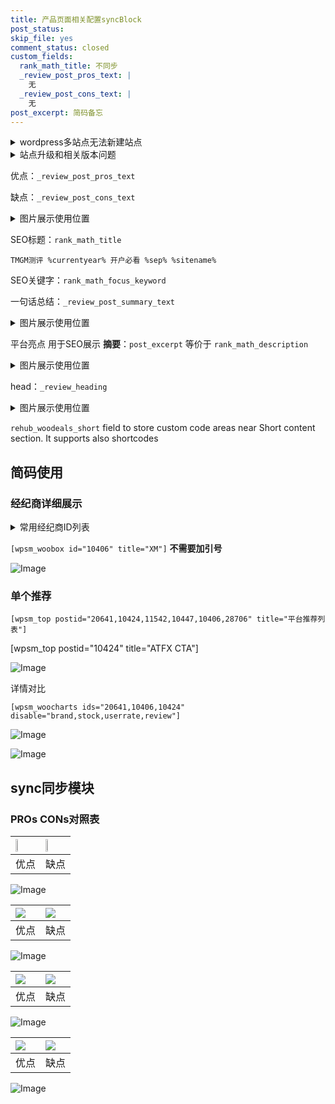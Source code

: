 ```yaml
---
title: 产品页面相关配置syncBlock
post_status: 
skip_file: yes
comment_status: closed
custom_fields:
  rank_math_title: 不同步
  _review_post_pros_text: |
    无
  _review_post_cons_text: |
    无
post_excerpt: 简码备忘
---
```

<details><summary>wordpress多站点无法新建站点</summary>

<li>和报错需要清理cookies一样的原因</li>
<li>wp-config.php里面<code>define( 'SUBDOMAIN_INSTALL', false );//子域名安装</code></li>
<li>新建子站点是用<code>define( 'SUBDOMAIN_INSTALL', true);//子域名安装</code> 完成以后，改成<code>false</code></li>
</details>

<details><summary>站点升级和相关版本问题</summary>

<p>wordpress：5.9.9
woocommerce：7.5.1
出现问题的地方：主题选项里面>><strong>Product layout >>compact style</strong></p>
<p>如何出现没有用过的字段 导致无法保存。先导出配置 然后进行修改，后面再次恢复即可。</p>
<p>出现部分字段无法显示时，需要返回默认布局后，对产品进行保存就好了。</p>
<p></p>
</details>

优点：`_review_post_pros_text`

缺点：`_review_post_cons_text`

<details><summary>图片展示使用位置</summary>

<img src="https://prod-files-secure.s3.us-west-2.amazonaws.com/39ed1227-6d7d-4570-be36-9ccd4a2c4241/f51d3d83-55d4-4bdf-9604-f37ec77ab556/Untitled.png?X-Amz-Algorithm=AWS4-HMAC-SHA256&X-Amz-Content-Sha256=UNSIGNED-PAYLOAD&X-Amz-Credential=ASIAZI2LB466RWBQEHK4%2F20250429%2Fus-west-2%2Fs3%2Faws4_request&X-Amz-Date=20250429T225522Z&X-Amz-Expires=3600&X-Amz-Security-Token=IQoJb3JpZ2luX2VjEP%2F%2F%2F%2F%2F%2F%2F%2F%2F%2F%2FwEaCXVzLXdlc3QtMiJHMEUCIFak4EhVPkGv%2FyNsCpjIgqARrp8KU%2FAmWECZYo6QFEhOAiEA7OzV4zN%2F4oBNZB9aZOxjNc5z90Omf3xaN5ejrVrfvMAqiAQIl%2F%2F%2F%2F%2F%2F%2F%2F%2F%2F%2FARAAGgw2Mzc0MjMxODM4MDUiDEPxuaT2oUCjk7CeoircAyvL4psEc7jGO7yUUeUNi5Hy8YBG349DULgY6%2FEMr%2FlgNpOJdl0DxAWM3fiF4dEGmhCQ8GCfPWTcEDwC%2FM2L1VTRRz9rZxYR0aChd84Buu71yHhRINpShKoB%2BdQJDcXY1NhpHysQi%2Bc2m%2BfBnVQAVLqL5KQGMknPrUa%2Favr98hkXHJka0c0WNESldnec5OV4V4gPWsuGaOuhksU4jI%2F1XsBZaJEjY9LBwebxfe2Ihf2JsP1MjgONJ1L%2Bf6EyGifi1tHwjqvovhg4Jm1tt%2Bs%2FnBeznA%2F4Y%2Fgv23teaAaYYl4s107OBgbBBcSikPnEsbjMhS10ziv9q1iRAExvBAx3OSRcJq%2FYYnrnNPry%2BWZhur4eZaEbV%2BlC6sgwtGCUbSP9iOKj%2BBFiyi0nM%2FB1Kt88L5Gku73Pt%2Fl42ZG5YbLZUKeuIwi0UtlwkMEctEaB53vErn11q1vRHGtu%2BgK8XsEFUxG7YCO5CIWNdquUMvSl%2FT9F%2Fn0C%2BgfzLOZt2gpAnbvouiM0AcVJClwg3NsPTZii7K8fTAcljXrcvHUO6Tp8Pjik92MvBrUQY8XU2DfGV3SJKz3qt1oJqvPHTUomFeHu2O16R1qD42hYkslJAvf%2FXDstmfrlIBnZlrq0bxmtMKOixcAGOqUBar3OVw%2F315ueUzh%2B%2BvnvWgxpxEpiEUOzZ5wnwN3DqVezXaJ7RE1Zq5K0NShtZqTk%2FSWE%2BzcfUeizPpFCYccTYOzn4FkWQxpL%2BkQp32v2e9BpexqKf2oGkk%2F3d9g3OPAoONq72S6FlIGlwc3Aa%2FJdwa2zsNCx%2BBDrl1o5UM6Pol1Jt4UaGU71KJafNwc5T2OGeDYZD2rnOy2j6my%2BqwSFaJjS3Pfb&X-Amz-Signature=5d50d174d06a4f15185e7f3b0544233bdf2241b72e37f54b7c3919d09ea01169&X-Amz-SignedHeaders=host&x-id=GetObject" alt="Image">
</details>

SEO标题：`rank_math_title`

`TMGM测评 %currentyear% 开户必看 %sep% %sitename%`

SEO关键字：`rank_math_focus_keyword`

一句话总结：`_review_post_summary_text`

<details><summary>图片展示使用位置</summary>

<img src="https://prod-files-secure.s3.us-west-2.amazonaws.com/39ed1227-6d7d-4570-be36-9ccd4a2c4241/4b96a922-296c-4f4e-8630-d1c870cbce01/Untitled.png?X-Amz-Algorithm=AWS4-HMAC-SHA256&X-Amz-Content-Sha256=UNSIGNED-PAYLOAD&X-Amz-Credential=ASIAZI2LB4667HNFHRPH%2F20250429%2Fus-west-2%2Fs3%2Faws4_request&X-Amz-Date=20250429T225522Z&X-Amz-Expires=3600&X-Amz-Security-Token=IQoJb3JpZ2luX2VjEP%2F%2F%2F%2F%2F%2F%2F%2F%2F%2F%2FwEaCXVzLXdlc3QtMiJHMEUCIQChU9CfJyascrnISYn0U2YzqUd6Yn0pK1PPqQJj33f7OAIgaUK4EbNh%2Fjnd7yCDtFYApG4NQiisy%2FgSiHURQr631%2BYqiAQIl%2F%2F%2F%2F%2F%2F%2F%2F%2F%2F%2FARAAGgw2Mzc0MjMxODM4MDUiDDsx5VxU2B%2Bt8yBaPCrcA9VNeHzQ1mYJr%2B1RbEJPmjXOYhy3Va5DGrwbPQYm9udbD%2Fc7kXq599JfAwZyd16uKOiGQafbF68IqfAolnyWMLZpqjuiA6m59xTAN9I6DRpnNbA%2Ft%2FedT0gQrOqu11WI8Xwi7wdJNpivec4b7TNgMEjq%2Fbj%2BmoUCiA6gAMiDLfXwZBSMP9z751FC6W1Fpcg4zyIQIGkvVCdMYvKyvFaTULUnAjlOutl6KwnPUogAslsbKFj94SKifETXbautrJjKJ%2Bs%2BO5duyRskTRD0gIz18762vvpgxqhfrEuz%2BAKHadp9RQHhcTE9EJzpWkzMioTAGrNTFXzOkWAIVLh5UyfIaG%2F%2B3hFQptjRq%2FBIai1aW8VfEz9AVXzWkIR37R81MfcLOW0W5D0ucDpEba%2B8E5VU0AOCuihZmLZ6%2BA4RfggiwTrDtXVH4%2Fvpa7fl6gH8lB52zHV%2FgA9DfxaS7YqdeWp%2FaJ08jnlawGDb%2FKIWIKZyiRXWY%2FZ3B%2FTv8CjRzrSHit%2Bnb43WGOoLFrhjIe6L2kCv0qjVI2veEDqYC7K9RL8T4NeH%2B20%2BVrtTxTMD%2Bvy2S2u0bYg9ZMvio0gHuXzAnCEusgpdKmQVVRRGxRuraIAz4XXVwiOZvoFR0DtkTr2VMLyhxcAGOqUBBQ%2FXjU7NzvPfuJVUQ76iKBMEEf3qPVnXlKgqIQTRz0c7wL9TJHBi9UHKIqFGoR5r264DcZZHafhS87fJTIM3ISMH0OGfRtI%2B3TFXtpDB4Uc5N9f9USAjliGvCNIPqY5zRDnW4y1BsGDRG5mWhFWhjgUZbgvh%2BZNCHKwmfxtaAb20goEpRCbE2%2BG2w%2FagR4u0Rm2G3CHAlBXws2fI30ikH1pkk6o6&X-Amz-Signature=9c2351abb49f21fd7b3a243bc225309253767a0005fc8495ce4da96caa637a98&X-Amz-SignedHeaders=host&x-id=GetObject" alt="Image">
</details>

平台亮点 用于SEO展示 **摘要**：`post_excerpt`  等价于 `rank_math_description`

<details><summary>图片展示使用位置</summary>

<img src="https://prod-files-secure.s3.us-west-2.amazonaws.com/39ed1227-6d7d-4570-be36-9ccd4a2c4241/1ee11f63-b60a-4dfe-a7a7-d58ff23b5d88/Untitled.png?X-Amz-Algorithm=AWS4-HMAC-SHA256&X-Amz-Content-Sha256=UNSIGNED-PAYLOAD&X-Amz-Credential=ASIAZI2LB4665XAV4FAA%2F20250429%2Fus-west-2%2Fs3%2Faws4_request&X-Amz-Date=20250429T225523Z&X-Amz-Expires=3600&X-Amz-Security-Token=IQoJb3JpZ2luX2VjEP%2F%2F%2F%2F%2F%2F%2F%2F%2F%2F%2FwEaCXVzLXdlc3QtMiJHMEUCIGoNEm7yJ%2FwR0Fmj%2B3tKzASshPcny5kpI8dAJ1HXmeAWAiEA9Gc9iLkOkPBT9iP2ye76ZhXusYEgnj8s2F7UtnyjStwqiAQIl%2F%2F%2F%2F%2F%2F%2F%2F%2F%2F%2FARAAGgw2Mzc0MjMxODM4MDUiDBYaV2oj2MEbzTfcECrcA2MGOgxE30JGgU5x0IoXY2sAelhD3MdxrgygKtOMPftljbrTdhorpWZtl%2FjDGi7AEloLBdrokdovI%2FutTN2YcVGPwcz26DF0Dyde6juJBFFaXv0r1m0HYoV1%2FxwihuW2HoHURR9DPrSgQo%2FArK4eizxgIK1JV1cWuGm%2F1esWBpa7EmCb12tpGX90PgMbqCNkoFzCp4E%2FE9qRfjmXKWZUFiP7JOwVVkwfLCQYp9t%2B2K88RTivfU%2FY8J3rn2kkQwwMIxBcTErjaJFmeVPzzEJCuvPcL%2F1y4Vf%2BndOHVlofwFpR9ly7RJ2SlaqHFeOJ8J%2B1VHfFMgKtgdgj%2BdQd0%2FR67LtSbe0xXgVZh8G1MNQHytS0oQ9OARBmqK77XY5YWkDwnPU%2FK0BjPoXyy%2Fw2OcGhANXwrRba5Uf2aAFoRnYyFdG6ucMoFCwyD%2FHTXwLi8CXDOz9KlQCOyWqNu1PmdQmrqeOjo0lrscOxw%2BuZEjtH8bb4D9FAcwBPIkClWLjKeltWqMRyf8DKFNbSHXf%2F%2F0eMi2YcslAZ0Ad1JaAbUYLkpiEZznyatWmKdAN5oipGDI9dkc1NC%2BH5XaY%2B7rCj2uD60ucC%2FUKPUPmul4wj4KhlSLMM2T%2BYWABEpZWJLFNpMN2hxcAGOqUBAaZ%2FXK%2FZCgHFam8pf1oRdhe9C9wlNExlCQIzSbcS5ICWOFn2EQ0VX0MvdUIcbAmlaKIoLVOM0ZV7n7M3ohGCpt1GWrHzItHw8FmjoPSflFIxtdf2oFzq9CDjiqe2hYTAYLlRN7z%2Fyn%2Fdniuopxl%2BDyE5CZox4R%2BH5u%2F8fsnG0cK0BCp7OIyuxk6OO%2FoCnhRDNBtwPMInYKdx6i%2F6ktkRiFP50H2j&X-Amz-Signature=6272e7090392689d2e800cbe6497cab93b2604058614cc48b94d42e4c75aea67&X-Amz-SignedHeaders=host&x-id=GetObject" alt="Image">
<img src="https://prod-files-secure.s3.us-west-2.amazonaws.com/39ed1227-6d7d-4570-be36-9ccd4a2c4241/ad4118b5-78d8-4fbe-801e-3b29b5d99c01/Untitled.png?X-Amz-Algorithm=AWS4-HMAC-SHA256&X-Amz-Content-Sha256=UNSIGNED-PAYLOAD&X-Amz-Credential=ASIAZI2LB4665XAV4FAA%2F20250429%2Fus-west-2%2Fs3%2Faws4_request&X-Amz-Date=20250429T225523Z&X-Amz-Expires=3600&X-Amz-Security-Token=IQoJb3JpZ2luX2VjEP%2F%2F%2F%2F%2F%2F%2F%2F%2F%2F%2FwEaCXVzLXdlc3QtMiJHMEUCIGoNEm7yJ%2FwR0Fmj%2B3tKzASshPcny5kpI8dAJ1HXmeAWAiEA9Gc9iLkOkPBT9iP2ye76ZhXusYEgnj8s2F7UtnyjStwqiAQIl%2F%2F%2F%2F%2F%2F%2F%2F%2F%2F%2FARAAGgw2Mzc0MjMxODM4MDUiDBYaV2oj2MEbzTfcECrcA2MGOgxE30JGgU5x0IoXY2sAelhD3MdxrgygKtOMPftljbrTdhorpWZtl%2FjDGi7AEloLBdrokdovI%2FutTN2YcVGPwcz26DF0Dyde6juJBFFaXv0r1m0HYoV1%2FxwihuW2HoHURR9DPrSgQo%2FArK4eizxgIK1JV1cWuGm%2F1esWBpa7EmCb12tpGX90PgMbqCNkoFzCp4E%2FE9qRfjmXKWZUFiP7JOwVVkwfLCQYp9t%2B2K88RTivfU%2FY8J3rn2kkQwwMIxBcTErjaJFmeVPzzEJCuvPcL%2F1y4Vf%2BndOHVlofwFpR9ly7RJ2SlaqHFeOJ8J%2B1VHfFMgKtgdgj%2BdQd0%2FR67LtSbe0xXgVZh8G1MNQHytS0oQ9OARBmqK77XY5YWkDwnPU%2FK0BjPoXyy%2Fw2OcGhANXwrRba5Uf2aAFoRnYyFdG6ucMoFCwyD%2FHTXwLi8CXDOz9KlQCOyWqNu1PmdQmrqeOjo0lrscOxw%2BuZEjtH8bb4D9FAcwBPIkClWLjKeltWqMRyf8DKFNbSHXf%2F%2F0eMi2YcslAZ0Ad1JaAbUYLkpiEZznyatWmKdAN5oipGDI9dkc1NC%2BH5XaY%2B7rCj2uD60ucC%2FUKPUPmul4wj4KhlSLMM2T%2BYWABEpZWJLFNpMN2hxcAGOqUBAaZ%2FXK%2FZCgHFam8pf1oRdhe9C9wlNExlCQIzSbcS5ICWOFn2EQ0VX0MvdUIcbAmlaKIoLVOM0ZV7n7M3ohGCpt1GWrHzItHw8FmjoPSflFIxtdf2oFzq9CDjiqe2hYTAYLlRN7z%2Fyn%2Fdniuopxl%2BDyE5CZox4R%2BH5u%2F8fsnG0cK0BCp7OIyuxk6OO%2FoCnhRDNBtwPMInYKdx6i%2F6ktkRiFP50H2j&X-Amz-Signature=a36903247b49e0ddf1fbc8f6da14fb0ba1e5619e58a7f922c22ed8cdbaa8b4fd&X-Amz-SignedHeaders=host&x-id=GetObject" alt="Image">
<img src="https://prod-files-secure.s3.us-west-2.amazonaws.com/39ed1227-6d7d-4570-be36-9ccd4a2c4241/a38cf7c9-a79c-4b64-9e94-13589fe0758b/Untitled.png?X-Amz-Algorithm=AWS4-HMAC-SHA256&X-Amz-Content-Sha256=UNSIGNED-PAYLOAD&X-Amz-Credential=ASIAZI2LB4665XAV4FAA%2F20250429%2Fus-west-2%2Fs3%2Faws4_request&X-Amz-Date=20250429T225523Z&X-Amz-Expires=3600&X-Amz-Security-Token=IQoJb3JpZ2luX2VjEP%2F%2F%2F%2F%2F%2F%2F%2F%2F%2F%2FwEaCXVzLXdlc3QtMiJHMEUCIGoNEm7yJ%2FwR0Fmj%2B3tKzASshPcny5kpI8dAJ1HXmeAWAiEA9Gc9iLkOkPBT9iP2ye76ZhXusYEgnj8s2F7UtnyjStwqiAQIl%2F%2F%2F%2F%2F%2F%2F%2F%2F%2F%2FARAAGgw2Mzc0MjMxODM4MDUiDBYaV2oj2MEbzTfcECrcA2MGOgxE30JGgU5x0IoXY2sAelhD3MdxrgygKtOMPftljbrTdhorpWZtl%2FjDGi7AEloLBdrokdovI%2FutTN2YcVGPwcz26DF0Dyde6juJBFFaXv0r1m0HYoV1%2FxwihuW2HoHURR9DPrSgQo%2FArK4eizxgIK1JV1cWuGm%2F1esWBpa7EmCb12tpGX90PgMbqCNkoFzCp4E%2FE9qRfjmXKWZUFiP7JOwVVkwfLCQYp9t%2B2K88RTivfU%2FY8J3rn2kkQwwMIxBcTErjaJFmeVPzzEJCuvPcL%2F1y4Vf%2BndOHVlofwFpR9ly7RJ2SlaqHFeOJ8J%2B1VHfFMgKtgdgj%2BdQd0%2FR67LtSbe0xXgVZh8G1MNQHytS0oQ9OARBmqK77XY5YWkDwnPU%2FK0BjPoXyy%2Fw2OcGhANXwrRba5Uf2aAFoRnYyFdG6ucMoFCwyD%2FHTXwLi8CXDOz9KlQCOyWqNu1PmdQmrqeOjo0lrscOxw%2BuZEjtH8bb4D9FAcwBPIkClWLjKeltWqMRyf8DKFNbSHXf%2F%2F0eMi2YcslAZ0Ad1JaAbUYLkpiEZznyatWmKdAN5oipGDI9dkc1NC%2BH5XaY%2B7rCj2uD60ucC%2FUKPUPmul4wj4KhlSLMM2T%2BYWABEpZWJLFNpMN2hxcAGOqUBAaZ%2FXK%2FZCgHFam8pf1oRdhe9C9wlNExlCQIzSbcS5ICWOFn2EQ0VX0MvdUIcbAmlaKIoLVOM0ZV7n7M3ohGCpt1GWrHzItHw8FmjoPSflFIxtdf2oFzq9CDjiqe2hYTAYLlRN7z%2Fyn%2Fdniuopxl%2BDyE5CZox4R%2BH5u%2F8fsnG0cK0BCp7OIyuxk6OO%2FoCnhRDNBtwPMInYKdx6i%2F6ktkRiFP50H2j&X-Amz-Signature=b4424db3e6d9f5295d03fbb1be729c7d66cfb95cd915cfebd38c900f48f4e02f&X-Amz-SignedHeaders=host&x-id=GetObject" alt="Image">
<img src="https://prod-files-secure.s3.us-west-2.amazonaws.com/39ed1227-6d7d-4570-be36-9ccd4a2c4241/7da6fc1e-d2ac-42ae-8c75-cb5749aa18f6/Untitled.png?X-Amz-Algorithm=AWS4-HMAC-SHA256&X-Amz-Content-Sha256=UNSIGNED-PAYLOAD&X-Amz-Credential=ASIAZI2LB4665XAV4FAA%2F20250429%2Fus-west-2%2Fs3%2Faws4_request&X-Amz-Date=20250429T225523Z&X-Amz-Expires=3600&X-Amz-Security-Token=IQoJb3JpZ2luX2VjEP%2F%2F%2F%2F%2F%2F%2F%2F%2F%2F%2FwEaCXVzLXdlc3QtMiJHMEUCIGoNEm7yJ%2FwR0Fmj%2B3tKzASshPcny5kpI8dAJ1HXmeAWAiEA9Gc9iLkOkPBT9iP2ye76ZhXusYEgnj8s2F7UtnyjStwqiAQIl%2F%2F%2F%2F%2F%2F%2F%2F%2F%2F%2FARAAGgw2Mzc0MjMxODM4MDUiDBYaV2oj2MEbzTfcECrcA2MGOgxE30JGgU5x0IoXY2sAelhD3MdxrgygKtOMPftljbrTdhorpWZtl%2FjDGi7AEloLBdrokdovI%2FutTN2YcVGPwcz26DF0Dyde6juJBFFaXv0r1m0HYoV1%2FxwihuW2HoHURR9DPrSgQo%2FArK4eizxgIK1JV1cWuGm%2F1esWBpa7EmCb12tpGX90PgMbqCNkoFzCp4E%2FE9qRfjmXKWZUFiP7JOwVVkwfLCQYp9t%2B2K88RTivfU%2FY8J3rn2kkQwwMIxBcTErjaJFmeVPzzEJCuvPcL%2F1y4Vf%2BndOHVlofwFpR9ly7RJ2SlaqHFeOJ8J%2B1VHfFMgKtgdgj%2BdQd0%2FR67LtSbe0xXgVZh8G1MNQHytS0oQ9OARBmqK77XY5YWkDwnPU%2FK0BjPoXyy%2Fw2OcGhANXwrRba5Uf2aAFoRnYyFdG6ucMoFCwyD%2FHTXwLi8CXDOz9KlQCOyWqNu1PmdQmrqeOjo0lrscOxw%2BuZEjtH8bb4D9FAcwBPIkClWLjKeltWqMRyf8DKFNbSHXf%2F%2F0eMi2YcslAZ0Ad1JaAbUYLkpiEZznyatWmKdAN5oipGDI9dkc1NC%2BH5XaY%2B7rCj2uD60ucC%2FUKPUPmul4wj4KhlSLMM2T%2BYWABEpZWJLFNpMN2hxcAGOqUBAaZ%2FXK%2FZCgHFam8pf1oRdhe9C9wlNExlCQIzSbcS5ICWOFn2EQ0VX0MvdUIcbAmlaKIoLVOM0ZV7n7M3ohGCpt1GWrHzItHw8FmjoPSflFIxtdf2oFzq9CDjiqe2hYTAYLlRN7z%2Fyn%2Fdniuopxl%2BDyE5CZox4R%2BH5u%2F8fsnG0cK0BCp7OIyuxk6OO%2FoCnhRDNBtwPMInYKdx6i%2F6ktkRiFP50H2j&X-Amz-Signature=3a52ba39ff2079c4e859a058f2fcb0454aeea5ef8e38e22035b7b2998ed71702&X-Amz-SignedHeaders=host&x-id=GetObject" alt="Image">
<img src="https://prod-files-secure.s3.us-west-2.amazonaws.com/39ed1227-6d7d-4570-be36-9ccd4a2c4241/7e97f40a-eaee-47f5-b2f9-475f96808fa7/Untitled.png?X-Amz-Algorithm=AWS4-HMAC-SHA256&X-Amz-Content-Sha256=UNSIGNED-PAYLOAD&X-Amz-Credential=ASIAZI2LB4665XAV4FAA%2F20250429%2Fus-west-2%2Fs3%2Faws4_request&X-Amz-Date=20250429T225523Z&X-Amz-Expires=3600&X-Amz-Security-Token=IQoJb3JpZ2luX2VjEP%2F%2F%2F%2F%2F%2F%2F%2F%2F%2F%2FwEaCXVzLXdlc3QtMiJHMEUCIGoNEm7yJ%2FwR0Fmj%2B3tKzASshPcny5kpI8dAJ1HXmeAWAiEA9Gc9iLkOkPBT9iP2ye76ZhXusYEgnj8s2F7UtnyjStwqiAQIl%2F%2F%2F%2F%2F%2F%2F%2F%2F%2F%2FARAAGgw2Mzc0MjMxODM4MDUiDBYaV2oj2MEbzTfcECrcA2MGOgxE30JGgU5x0IoXY2sAelhD3MdxrgygKtOMPftljbrTdhorpWZtl%2FjDGi7AEloLBdrokdovI%2FutTN2YcVGPwcz26DF0Dyde6juJBFFaXv0r1m0HYoV1%2FxwihuW2HoHURR9DPrSgQo%2FArK4eizxgIK1JV1cWuGm%2F1esWBpa7EmCb12tpGX90PgMbqCNkoFzCp4E%2FE9qRfjmXKWZUFiP7JOwVVkwfLCQYp9t%2B2K88RTivfU%2FY8J3rn2kkQwwMIxBcTErjaJFmeVPzzEJCuvPcL%2F1y4Vf%2BndOHVlofwFpR9ly7RJ2SlaqHFeOJ8J%2B1VHfFMgKtgdgj%2BdQd0%2FR67LtSbe0xXgVZh8G1MNQHytS0oQ9OARBmqK77XY5YWkDwnPU%2FK0BjPoXyy%2Fw2OcGhANXwrRba5Uf2aAFoRnYyFdG6ucMoFCwyD%2FHTXwLi8CXDOz9KlQCOyWqNu1PmdQmrqeOjo0lrscOxw%2BuZEjtH8bb4D9FAcwBPIkClWLjKeltWqMRyf8DKFNbSHXf%2F%2F0eMi2YcslAZ0Ad1JaAbUYLkpiEZznyatWmKdAN5oipGDI9dkc1NC%2BH5XaY%2B7rCj2uD60ucC%2FUKPUPmul4wj4KhlSLMM2T%2BYWABEpZWJLFNpMN2hxcAGOqUBAaZ%2FXK%2FZCgHFam8pf1oRdhe9C9wlNExlCQIzSbcS5ICWOFn2EQ0VX0MvdUIcbAmlaKIoLVOM0ZV7n7M3ohGCpt1GWrHzItHw8FmjoPSflFIxtdf2oFzq9CDjiqe2hYTAYLlRN7z%2Fyn%2Fdniuopxl%2BDyE5CZox4R%2BH5u%2F8fsnG0cK0BCp7OIyuxk6OO%2FoCnhRDNBtwPMInYKdx6i%2F6ktkRiFP50H2j&X-Amz-Signature=dde9cdeeb83b36033c3a5c2463ed9d9473a946e414beb94bc3a17221760749f9&X-Amz-SignedHeaders=host&x-id=GetObject" alt="Image">
</details>

head：`_review_heading`

<details><summary>图片展示使用位置</summary>

<img src="https://prod-files-secure.s3.us-west-2.amazonaws.com/39ed1227-6d7d-4570-be36-9ccd4a2c4241/3a4650ad-9887-415c-889a-edd51fa54f27/Untitled.png?X-Amz-Algorithm=AWS4-HMAC-SHA256&X-Amz-Content-Sha256=UNSIGNED-PAYLOAD&X-Amz-Credential=ASIAZI2LB466YMUZRFNH%2F20250429%2Fus-west-2%2Fs3%2Faws4_request&X-Amz-Date=20250429T225523Z&X-Amz-Expires=3600&X-Amz-Security-Token=IQoJb3JpZ2luX2VjEP%2F%2F%2F%2F%2F%2F%2F%2F%2F%2F%2FwEaCXVzLXdlc3QtMiJHMEUCIHosf%2FuLY0p%2Fou06mPq8bcFsP9VWLlJJzY1lFxzT0qCVAiEA2r1lcfHFsjN5xt8%2Bdhxv13YcV6TUgPec45tTy8A%2FEjIqiAQIl%2F%2F%2F%2F%2F%2F%2F%2F%2F%2F%2FARAAGgw2Mzc0MjMxODM4MDUiDKl7YT7jvVVR2duCQCrcA9D7s4kVoYo3ZF4JIvARYyfskU6PiA%2Fambh%2BKlr16Faw82WkPR%2BEPRiNeyyAMBe6tYZRZFYOKzXptlBxrSNvsB4RGMSZjYsA65dByBdG4wmfHb%2Fjsn9OhWb%2BRvegJxo7vwBJ%2FV7rcUafffYy2xvSmEaN0RZ%2F6giJfts%2BsezSzpSTrcPx%2FNxrGhdwEwxTiItZk719qIaYxxGEBoT1zaJotAFNQKAq69ZQ%2FA8knNw3%2F0pi1NOBjs7d71HtoBatmxY0wvXIrwcpnUeb2FSdEdMkEeQFgels29zaJrNh9eMwC9NllB1czArrSaOnQDdEk8lILRBxUAQtMYgrmV6KS%2FZAj%2FmN0QbJbplqgY8AFf0WKvX%2BJtjQ2JqMWXofx7xc8GCJKMTp1cFEEa2K7dOlFHjm0mTgQxm4HVp5WpUcW5yoLNU5Mpq56X1c1I7QfEUCWsYl7Q2wNG%2FUuSouWv76VynZXuqNDXQqYL26fL7v120U%2FpqGsRa2rdKiNTVAJ5pBMG2mgz3FUWDa9Amgo%2BvfxqP6q7%2Fx11DbZKl%2FY88XHrPXhiYE60eBfyRjBIUOmlfnAWtfVU8kwZNmawP7Afyxw%2FZlae8DmA487XWiSL2hvWnCAeERBSmjI5p%2Fvh%2Bbcu%2FDMKOixcAGOqUB8HwXxDcnw8X3Br0GEqTxIAr7U62TVghZU%2Bh17JWAb8pG1WxdT4QT3zdtr%2BkPclSKEp1YKrpxMVxJzm5lmk%2FKAKSpMXwDlLPwZwCMf2LFc3lXOsS2EJtjHpsbRSGF6bSArefRzLZIC0ONMTU6j3mRpKggk2eYiEmGhdT2su9DSN3LyUX%2FUMjvMkEVz2Kr%2F2g%2FkDeunlF4X0yo%2FCUrhBfVNEc1mYE6&X-Amz-Signature=a819f374cd0037a0ec74ecd4872909824d47650d710e7198474710e38f6c2c61&X-Amz-SignedHeaders=host&x-id=GetObject" alt="Image">
</details>

`rehub_woodeals_short`	field to store custom code areas near Short content section. It supports also shortcodes



## 简码使用

### 经纪商详细展示

<details><summary>常用经纪商ID列表</summary>

<pre><code class="php">嘉盛 ===> 20641  [wpsm_woobox id="20641" title="嘉盛"]
易信easymarkets ===> 11542  [wpsm_woobox id="11542" title="易信easymarkets"]
ATFX外汇 ===> 10424  [wpsm_woobox id="10424" title="ATFX"]
XM ===> 10406  [wpsm_woobox id="10406" title="XM"]
TMGM ===> 29622  [wpsm_woobox id="29622" title="TMGM"]
HYCM ===> 10447  [wpsm_woobox id="10447" title="HYCM"]
fpmarkets澳福外汇 ===> 20639  [wpsm_woobox id="20639" title="fpmarkets澳福外汇"]</code></pre>
</details>

`[wpsm_woobox id="10406" title="XM"]` **不需要加引号**

![Image](https://prod-files-secure.s3.us-west-2.amazonaws.com/39ed1227-6d7d-4570-be36-9ccd4a2c4241/4f898f9d-0fa7-4e43-acd3-ac6bc7be575a/Untitled.png?X-Amz-Algorithm=AWS4-HMAC-SHA256&X-Amz-Content-Sha256=UNSIGNED-PAYLOAD&X-Amz-Credential=ASIAZI2LB466WWZEBEYQ%2F20250429%2Fus-west-2%2Fs3%2Faws4_request&X-Amz-Date=20250429T225520Z&X-Amz-Expires=3600&X-Amz-Security-Token=IQoJb3JpZ2luX2VjEP%2F%2F%2F%2F%2F%2F%2F%2F%2F%2F%2FwEaCXVzLXdlc3QtMiJHMEUCIF98hj1oSRW5JXMgt2Bp4WX%2FgCq7f7AavaACy2rE1QaKAiEAtbwrkN8nhOW3iGU2IMhxya%2BMMxY7fYMkdKSh1GnAtowqiAQIl%2F%2F%2F%2F%2F%2F%2F%2F%2F%2F%2FARAAGgw2Mzc0MjMxODM4MDUiDI9NrMcvnKHM18DIqircAx34lsrgU02oDKa5TVahUJ2y%2B0We8aDs2e2bdrloVce48CxO1SRyw4Od9PguLtpp%2BdaPAHzdaes4yZnWZIm8zVxdUuh8awWxz8ZeIhjKqHZ5c5nfyRY9PYE4ZZeowOpkCUiCNSTd4fQVMvw8clpR9eZBTLjBFsQajYXLP5UXRoty8QWsVNHKpDcwmm1TrHI%2BEgDDeLwJp8gRXYJWsXZZWpXa7L5ojyaCq6J%2Fwxot1DHIpQCJ70L7ooyWm82qwEWCx%2BDGSRUkfr1cWWr9CrZ4FfJUVm4CHWhfzcDjgV75J%2FYW%2BdPl%2FX8P7jE7EEZyr6hQdpiuKcaWOpg1Upe8XxY%2F7oL4J8f3yppIrqCpMc7HJTd2fHoSBe%2FUQildzZbFUx%2FBIGyoP55c%2FrQGTB0PUgZYx8ZDgQPYRW59MD9%2BySG8BmxMQd9Hy3mXp5hXrl437s9r1zAOMa77y%2BjyaS1SG8aD5bkFj4dkK%2BAuvtQXz6PGMSSzghiZMUA73ojfwopW%2BpGu6GWSMdQbxEtl3obf%2FaTL64Vg6IRmxDw2F2l9%2FZPamuiNT4vZhp3JaPT4toK8Xodi%2FWsZehUcRlkoy37ah%2Bs1P5ptXwYUxh0zDsuN7umW0obstFrmOD2RU76WOGQ1MPahxcAGOqUBl4vYv6E3zmFXY7%2BIUijeFCP6xv3QulpvAopAuXmX%2FXY0Bb5SIZrNPQAZa%2BTcC89Kbbfj6XVpjB9McPJy78PDyOFBIpdBru5UDVPdF1WBcSa%2B7C9S51yVHXwt4APdxE6ZkVq7hJYGmyb8hHbOh3ZiQHso3%2FBlPtyrdW14LBYvE0iIb5sguxkYdPhwY6Lx1d03a0z%2BurgAK14xLJ5qWqHfoXA1DS17&X-Amz-Signature=36c6e1b7c003bf1f6a9b0dda5c73ea5637401f18b46043ac1f40a2bda39851d5&X-Amz-SignedHeaders=host&x-id=GetObject)

### 单个推荐
`[wpsm_top postid="20641,10424,11542,10447,10406,28706" title="平台推荐列表"]`

[wpsm_top postid="10424" title="ATFX CTA"]

![Image](https://prod-files-secure.s3.us-west-2.amazonaws.com/39ed1227-6d7d-4570-be36-9ccd4a2c4241/5ac620dc-51a8-48b6-b55d-91f47299193c/Untitled.png?X-Amz-Algorithm=AWS4-HMAC-SHA256&X-Amz-Content-Sha256=UNSIGNED-PAYLOAD&X-Amz-Credential=ASIAZI2LB466WWZEBEYQ%2F20250429%2Fus-west-2%2Fs3%2Faws4_request&X-Amz-Date=20250429T225520Z&X-Amz-Expires=3600&X-Amz-Security-Token=IQoJb3JpZ2luX2VjEP%2F%2F%2F%2F%2F%2F%2F%2F%2F%2F%2FwEaCXVzLXdlc3QtMiJHMEUCIF98hj1oSRW5JXMgt2Bp4WX%2FgCq7f7AavaACy2rE1QaKAiEAtbwrkN8nhOW3iGU2IMhxya%2BMMxY7fYMkdKSh1GnAtowqiAQIl%2F%2F%2F%2F%2F%2F%2F%2F%2F%2F%2FARAAGgw2Mzc0MjMxODM4MDUiDI9NrMcvnKHM18DIqircAx34lsrgU02oDKa5TVahUJ2y%2B0We8aDs2e2bdrloVce48CxO1SRyw4Od9PguLtpp%2BdaPAHzdaes4yZnWZIm8zVxdUuh8awWxz8ZeIhjKqHZ5c5nfyRY9PYE4ZZeowOpkCUiCNSTd4fQVMvw8clpR9eZBTLjBFsQajYXLP5UXRoty8QWsVNHKpDcwmm1TrHI%2BEgDDeLwJp8gRXYJWsXZZWpXa7L5ojyaCq6J%2Fwxot1DHIpQCJ70L7ooyWm82qwEWCx%2BDGSRUkfr1cWWr9CrZ4FfJUVm4CHWhfzcDjgV75J%2FYW%2BdPl%2FX8P7jE7EEZyr6hQdpiuKcaWOpg1Upe8XxY%2F7oL4J8f3yppIrqCpMc7HJTd2fHoSBe%2FUQildzZbFUx%2FBIGyoP55c%2FrQGTB0PUgZYx8ZDgQPYRW59MD9%2BySG8BmxMQd9Hy3mXp5hXrl437s9r1zAOMa77y%2BjyaS1SG8aD5bkFj4dkK%2BAuvtQXz6PGMSSzghiZMUA73ojfwopW%2BpGu6GWSMdQbxEtl3obf%2FaTL64Vg6IRmxDw2F2l9%2FZPamuiNT4vZhp3JaPT4toK8Xodi%2FWsZehUcRlkoy37ah%2Bs1P5ptXwYUxh0zDsuN7umW0obstFrmOD2RU76WOGQ1MPahxcAGOqUBl4vYv6E3zmFXY7%2BIUijeFCP6xv3QulpvAopAuXmX%2FXY0Bb5SIZrNPQAZa%2BTcC89Kbbfj6XVpjB9McPJy78PDyOFBIpdBru5UDVPdF1WBcSa%2B7C9S51yVHXwt4APdxE6ZkVq7hJYGmyb8hHbOh3ZiQHso3%2FBlPtyrdW14LBYvE0iIb5sguxkYdPhwY6Lx1d03a0z%2BurgAK14xLJ5qWqHfoXA1DS17&X-Amz-Signature=48f3826a631f6ce70d39e50691fa4942b7bd9d2c89d31d820d575244a9b33af2&X-Amz-SignedHeaders=host&x-id=GetObject)

详情对比

`[wpsm_woocharts ids="20641,10406,10424" disable="brand,stock,userrate,review"]`

![Image](https://prod-files-secure.s3.us-west-2.amazonaws.com/39ed1227-6d7d-4570-be36-9ccd4a2c4241/bf3ba45f-b9f3-4295-8aef-b4a495fd25f4/Untitled.png?X-Amz-Algorithm=AWS4-HMAC-SHA256&X-Amz-Content-Sha256=UNSIGNED-PAYLOAD&X-Amz-Credential=ASIAZI2LB466WWZEBEYQ%2F20250429%2Fus-west-2%2Fs3%2Faws4_request&X-Amz-Date=20250429T225520Z&X-Amz-Expires=3600&X-Amz-Security-Token=IQoJb3JpZ2luX2VjEP%2F%2F%2F%2F%2F%2F%2F%2F%2F%2F%2FwEaCXVzLXdlc3QtMiJHMEUCIF98hj1oSRW5JXMgt2Bp4WX%2FgCq7f7AavaACy2rE1QaKAiEAtbwrkN8nhOW3iGU2IMhxya%2BMMxY7fYMkdKSh1GnAtowqiAQIl%2F%2F%2F%2F%2F%2F%2F%2F%2F%2F%2FARAAGgw2Mzc0MjMxODM4MDUiDI9NrMcvnKHM18DIqircAx34lsrgU02oDKa5TVahUJ2y%2B0We8aDs2e2bdrloVce48CxO1SRyw4Od9PguLtpp%2BdaPAHzdaes4yZnWZIm8zVxdUuh8awWxz8ZeIhjKqHZ5c5nfyRY9PYE4ZZeowOpkCUiCNSTd4fQVMvw8clpR9eZBTLjBFsQajYXLP5UXRoty8QWsVNHKpDcwmm1TrHI%2BEgDDeLwJp8gRXYJWsXZZWpXa7L5ojyaCq6J%2Fwxot1DHIpQCJ70L7ooyWm82qwEWCx%2BDGSRUkfr1cWWr9CrZ4FfJUVm4CHWhfzcDjgV75J%2FYW%2BdPl%2FX8P7jE7EEZyr6hQdpiuKcaWOpg1Upe8XxY%2F7oL4J8f3yppIrqCpMc7HJTd2fHoSBe%2FUQildzZbFUx%2FBIGyoP55c%2FrQGTB0PUgZYx8ZDgQPYRW59MD9%2BySG8BmxMQd9Hy3mXp5hXrl437s9r1zAOMa77y%2BjyaS1SG8aD5bkFj4dkK%2BAuvtQXz6PGMSSzghiZMUA73ojfwopW%2BpGu6GWSMdQbxEtl3obf%2FaTL64Vg6IRmxDw2F2l9%2FZPamuiNT4vZhp3JaPT4toK8Xodi%2FWsZehUcRlkoy37ah%2Bs1P5ptXwYUxh0zDsuN7umW0obstFrmOD2RU76WOGQ1MPahxcAGOqUBl4vYv6E3zmFXY7%2BIUijeFCP6xv3QulpvAopAuXmX%2FXY0Bb5SIZrNPQAZa%2BTcC89Kbbfj6XVpjB9McPJy78PDyOFBIpdBru5UDVPdF1WBcSa%2B7C9S51yVHXwt4APdxE6ZkVq7hJYGmyb8hHbOh3ZiQHso3%2FBlPtyrdW14LBYvE0iIb5sguxkYdPhwY6Lx1d03a0z%2BurgAK14xLJ5qWqHfoXA1DS17&X-Amz-Signature=922e4d73d68de7f6829bb474289925215c692c0cd52114990c4d637c6730d177&X-Amz-SignedHeaders=host&x-id=GetObject)

![Image](https://prod-files-secure.s3.us-west-2.amazonaws.com/39ed1227-6d7d-4570-be36-9ccd4a2c4241/30bc56ef-f383-4b48-9768-2ebc9e436ec0/Untitled.png?X-Amz-Algorithm=AWS4-HMAC-SHA256&X-Amz-Content-Sha256=UNSIGNED-PAYLOAD&X-Amz-Credential=ASIAZI2LB466WWZEBEYQ%2F20250429%2Fus-west-2%2Fs3%2Faws4_request&X-Amz-Date=20250429T225520Z&X-Amz-Expires=3600&X-Amz-Security-Token=IQoJb3JpZ2luX2VjEP%2F%2F%2F%2F%2F%2F%2F%2F%2F%2F%2FwEaCXVzLXdlc3QtMiJHMEUCIF98hj1oSRW5JXMgt2Bp4WX%2FgCq7f7AavaACy2rE1QaKAiEAtbwrkN8nhOW3iGU2IMhxya%2BMMxY7fYMkdKSh1GnAtowqiAQIl%2F%2F%2F%2F%2F%2F%2F%2F%2F%2F%2FARAAGgw2Mzc0MjMxODM4MDUiDI9NrMcvnKHM18DIqircAx34lsrgU02oDKa5TVahUJ2y%2B0We8aDs2e2bdrloVce48CxO1SRyw4Od9PguLtpp%2BdaPAHzdaes4yZnWZIm8zVxdUuh8awWxz8ZeIhjKqHZ5c5nfyRY9PYE4ZZeowOpkCUiCNSTd4fQVMvw8clpR9eZBTLjBFsQajYXLP5UXRoty8QWsVNHKpDcwmm1TrHI%2BEgDDeLwJp8gRXYJWsXZZWpXa7L5ojyaCq6J%2Fwxot1DHIpQCJ70L7ooyWm82qwEWCx%2BDGSRUkfr1cWWr9CrZ4FfJUVm4CHWhfzcDjgV75J%2FYW%2BdPl%2FX8P7jE7EEZyr6hQdpiuKcaWOpg1Upe8XxY%2F7oL4J8f3yppIrqCpMc7HJTd2fHoSBe%2FUQildzZbFUx%2FBIGyoP55c%2FrQGTB0PUgZYx8ZDgQPYRW59MD9%2BySG8BmxMQd9Hy3mXp5hXrl437s9r1zAOMa77y%2BjyaS1SG8aD5bkFj4dkK%2BAuvtQXz6PGMSSzghiZMUA73ojfwopW%2BpGu6GWSMdQbxEtl3obf%2FaTL64Vg6IRmxDw2F2l9%2FZPamuiNT4vZhp3JaPT4toK8Xodi%2FWsZehUcRlkoy37ah%2Bs1P5ptXwYUxh0zDsuN7umW0obstFrmOD2RU76WOGQ1MPahxcAGOqUBl4vYv6E3zmFXY7%2BIUijeFCP6xv3QulpvAopAuXmX%2FXY0Bb5SIZrNPQAZa%2BTcC89Kbbfj6XVpjB9McPJy78PDyOFBIpdBru5UDVPdF1WBcSa%2B7C9S51yVHXwt4APdxE6ZkVq7hJYGmyb8hHbOh3ZiQHso3%2FBlPtyrdW14LBYvE0iIb5sguxkYdPhwY6Lx1d03a0z%2BurgAK14xLJ5qWqHfoXA1DS17&X-Amz-Signature=aa9a94c7d4b3e4581e3fa3fc9a6947c1ec84361eefadc4f8639467af6ef50525&X-Amz-SignedHeaders=host&x-id=GetObject)

## sync同步模块

### PROs CONs对照表

| <img src="https://cdn.ifttt.fun/gh/jarlin8/OSS@main/icons/customize/pros.svg" height="auto" width="37.3%"> | <img src="https://cdn.ifttt.fun/gh/jarlin8/OSS@main/icons/customize/cons.svg" height="auto" width="28.8%"> |
| :--- | :--- |
| 优点 | 缺点 |

![Image](https://prod-files-secure.s3.us-west-2.amazonaws.com/39ed1227-6d7d-4570-be36-9ccd4a2c4241/8742b755-dfb5-4004-9a5f-d6e561664bd8/Untitled.png?X-Amz-Algorithm=AWS4-HMAC-SHA256&X-Amz-Content-Sha256=UNSIGNED-PAYLOAD&X-Amz-Credential=ASIAZI2LB466WWZEBEYQ%2F20250429%2Fus-west-2%2Fs3%2Faws4_request&X-Amz-Date=20250429T225520Z&X-Amz-Expires=3600&X-Amz-Security-Token=IQoJb3JpZ2luX2VjEP%2F%2F%2F%2F%2F%2F%2F%2F%2F%2F%2FwEaCXVzLXdlc3QtMiJHMEUCIF98hj1oSRW5JXMgt2Bp4WX%2FgCq7f7AavaACy2rE1QaKAiEAtbwrkN8nhOW3iGU2IMhxya%2BMMxY7fYMkdKSh1GnAtowqiAQIl%2F%2F%2F%2F%2F%2F%2F%2F%2F%2F%2FARAAGgw2Mzc0MjMxODM4MDUiDI9NrMcvnKHM18DIqircAx34lsrgU02oDKa5TVahUJ2y%2B0We8aDs2e2bdrloVce48CxO1SRyw4Od9PguLtpp%2BdaPAHzdaes4yZnWZIm8zVxdUuh8awWxz8ZeIhjKqHZ5c5nfyRY9PYE4ZZeowOpkCUiCNSTd4fQVMvw8clpR9eZBTLjBFsQajYXLP5UXRoty8QWsVNHKpDcwmm1TrHI%2BEgDDeLwJp8gRXYJWsXZZWpXa7L5ojyaCq6J%2Fwxot1DHIpQCJ70L7ooyWm82qwEWCx%2BDGSRUkfr1cWWr9CrZ4FfJUVm4CHWhfzcDjgV75J%2FYW%2BdPl%2FX8P7jE7EEZyr6hQdpiuKcaWOpg1Upe8XxY%2F7oL4J8f3yppIrqCpMc7HJTd2fHoSBe%2FUQildzZbFUx%2FBIGyoP55c%2FrQGTB0PUgZYx8ZDgQPYRW59MD9%2BySG8BmxMQd9Hy3mXp5hXrl437s9r1zAOMa77y%2BjyaS1SG8aD5bkFj4dkK%2BAuvtQXz6PGMSSzghiZMUA73ojfwopW%2BpGu6GWSMdQbxEtl3obf%2FaTL64Vg6IRmxDw2F2l9%2FZPamuiNT4vZhp3JaPT4toK8Xodi%2FWsZehUcRlkoy37ah%2Bs1P5ptXwYUxh0zDsuN7umW0obstFrmOD2RU76WOGQ1MPahxcAGOqUBl4vYv6E3zmFXY7%2BIUijeFCP6xv3QulpvAopAuXmX%2FXY0Bb5SIZrNPQAZa%2BTcC89Kbbfj6XVpjB9McPJy78PDyOFBIpdBru5UDVPdF1WBcSa%2B7C9S51yVHXwt4APdxE6ZkVq7hJYGmyb8hHbOh3ZiQHso3%2FBlPtyrdW14LBYvE0iIb5sguxkYdPhwY6Lx1d03a0z%2BurgAK14xLJ5qWqHfoXA1DS17&X-Amz-Signature=d595dbd1c5fb8b579ecfbef2d048bcba85915fe7ee430944677b651ff8805bc7&X-Amz-SignedHeaders=host&x-id=GetObject)

| <img src="https://cdn.ifttt.fun/gh/jarlin8/OSS@main/icons/customize/pros1.svg" height="auto"> | <img src="https://cdn.ifttt.fun/gh/jarlin8/OSS@main/icons/customize/cons1.svg" height="auto"> |
| :--- | :--- |
| 优点 | 缺点 |

![Image](https://prod-files-secure.s3.us-west-2.amazonaws.com/39ed1227-6d7d-4570-be36-9ccd4a2c4241/806358f8-c9c4-4e17-bb35-c6c76a5397a5/Untitled.png?X-Amz-Algorithm=AWS4-HMAC-SHA256&X-Amz-Content-Sha256=UNSIGNED-PAYLOAD&X-Amz-Credential=ASIAZI2LB466WWZEBEYQ%2F20250429%2Fus-west-2%2Fs3%2Faws4_request&X-Amz-Date=20250429T225520Z&X-Amz-Expires=3600&X-Amz-Security-Token=IQoJb3JpZ2luX2VjEP%2F%2F%2F%2F%2F%2F%2F%2F%2F%2F%2FwEaCXVzLXdlc3QtMiJHMEUCIF98hj1oSRW5JXMgt2Bp4WX%2FgCq7f7AavaACy2rE1QaKAiEAtbwrkN8nhOW3iGU2IMhxya%2BMMxY7fYMkdKSh1GnAtowqiAQIl%2F%2F%2F%2F%2F%2F%2F%2F%2F%2F%2FARAAGgw2Mzc0MjMxODM4MDUiDI9NrMcvnKHM18DIqircAx34lsrgU02oDKa5TVahUJ2y%2B0We8aDs2e2bdrloVce48CxO1SRyw4Od9PguLtpp%2BdaPAHzdaes4yZnWZIm8zVxdUuh8awWxz8ZeIhjKqHZ5c5nfyRY9PYE4ZZeowOpkCUiCNSTd4fQVMvw8clpR9eZBTLjBFsQajYXLP5UXRoty8QWsVNHKpDcwmm1TrHI%2BEgDDeLwJp8gRXYJWsXZZWpXa7L5ojyaCq6J%2Fwxot1DHIpQCJ70L7ooyWm82qwEWCx%2BDGSRUkfr1cWWr9CrZ4FfJUVm4CHWhfzcDjgV75J%2FYW%2BdPl%2FX8P7jE7EEZyr6hQdpiuKcaWOpg1Upe8XxY%2F7oL4J8f3yppIrqCpMc7HJTd2fHoSBe%2FUQildzZbFUx%2FBIGyoP55c%2FrQGTB0PUgZYx8ZDgQPYRW59MD9%2BySG8BmxMQd9Hy3mXp5hXrl437s9r1zAOMa77y%2BjyaS1SG8aD5bkFj4dkK%2BAuvtQXz6PGMSSzghiZMUA73ojfwopW%2BpGu6GWSMdQbxEtl3obf%2FaTL64Vg6IRmxDw2F2l9%2FZPamuiNT4vZhp3JaPT4toK8Xodi%2FWsZehUcRlkoy37ah%2Bs1P5ptXwYUxh0zDsuN7umW0obstFrmOD2RU76WOGQ1MPahxcAGOqUBl4vYv6E3zmFXY7%2BIUijeFCP6xv3QulpvAopAuXmX%2FXY0Bb5SIZrNPQAZa%2BTcC89Kbbfj6XVpjB9McPJy78PDyOFBIpdBru5UDVPdF1WBcSa%2B7C9S51yVHXwt4APdxE6ZkVq7hJYGmyb8hHbOh3ZiQHso3%2FBlPtyrdW14LBYvE0iIb5sguxkYdPhwY6Lx1d03a0z%2BurgAK14xLJ5qWqHfoXA1DS17&X-Amz-Signature=a202f9bafe812cec298b7240d5c166fa2b4acc543e49967b865b4826d47b32ac&X-Amz-SignedHeaders=host&x-id=GetObject)

| <img src="https://cdn.ifttt.fun/gh/jarlin8/OSS@main/icons/customize/pros2.svg" height="auto"> | <img src="https://cdn.ifttt.fun/gh/jarlin8/OSS@main/icons/customize/cons2.svg" height="auto"> |
| :--- | :--- |
| 优点 | 缺点 |

![Image](https://prod-files-secure.s3.us-west-2.amazonaws.com/39ed1227-6d7d-4570-be36-9ccd4a2c4241/a9245ec9-70dd-4005-b534-0d54315fc5f3/Untitled.png?X-Amz-Algorithm=AWS4-HMAC-SHA256&X-Amz-Content-Sha256=UNSIGNED-PAYLOAD&X-Amz-Credential=ASIAZI2LB466WWZEBEYQ%2F20250429%2Fus-west-2%2Fs3%2Faws4_request&X-Amz-Date=20250429T225520Z&X-Amz-Expires=3600&X-Amz-Security-Token=IQoJb3JpZ2luX2VjEP%2F%2F%2F%2F%2F%2F%2F%2F%2F%2F%2FwEaCXVzLXdlc3QtMiJHMEUCIF98hj1oSRW5JXMgt2Bp4WX%2FgCq7f7AavaACy2rE1QaKAiEAtbwrkN8nhOW3iGU2IMhxya%2BMMxY7fYMkdKSh1GnAtowqiAQIl%2F%2F%2F%2F%2F%2F%2F%2F%2F%2F%2FARAAGgw2Mzc0MjMxODM4MDUiDI9NrMcvnKHM18DIqircAx34lsrgU02oDKa5TVahUJ2y%2B0We8aDs2e2bdrloVce48CxO1SRyw4Od9PguLtpp%2BdaPAHzdaes4yZnWZIm8zVxdUuh8awWxz8ZeIhjKqHZ5c5nfyRY9PYE4ZZeowOpkCUiCNSTd4fQVMvw8clpR9eZBTLjBFsQajYXLP5UXRoty8QWsVNHKpDcwmm1TrHI%2BEgDDeLwJp8gRXYJWsXZZWpXa7L5ojyaCq6J%2Fwxot1DHIpQCJ70L7ooyWm82qwEWCx%2BDGSRUkfr1cWWr9CrZ4FfJUVm4CHWhfzcDjgV75J%2FYW%2BdPl%2FX8P7jE7EEZyr6hQdpiuKcaWOpg1Upe8XxY%2F7oL4J8f3yppIrqCpMc7HJTd2fHoSBe%2FUQildzZbFUx%2FBIGyoP55c%2FrQGTB0PUgZYx8ZDgQPYRW59MD9%2BySG8BmxMQd9Hy3mXp5hXrl437s9r1zAOMa77y%2BjyaS1SG8aD5bkFj4dkK%2BAuvtQXz6PGMSSzghiZMUA73ojfwopW%2BpGu6GWSMdQbxEtl3obf%2FaTL64Vg6IRmxDw2F2l9%2FZPamuiNT4vZhp3JaPT4toK8Xodi%2FWsZehUcRlkoy37ah%2Bs1P5ptXwYUxh0zDsuN7umW0obstFrmOD2RU76WOGQ1MPahxcAGOqUBl4vYv6E3zmFXY7%2BIUijeFCP6xv3QulpvAopAuXmX%2FXY0Bb5SIZrNPQAZa%2BTcC89Kbbfj6XVpjB9McPJy78PDyOFBIpdBru5UDVPdF1WBcSa%2B7C9S51yVHXwt4APdxE6ZkVq7hJYGmyb8hHbOh3ZiQHso3%2FBlPtyrdW14LBYvE0iIb5sguxkYdPhwY6Lx1d03a0z%2BurgAK14xLJ5qWqHfoXA1DS17&X-Amz-Signature=2e206d12df430d2bed06adc3b07f279f7c0400e3f107448f482084770b4cdc24&X-Amz-SignedHeaders=host&x-id=GetObject)

| <img src="https://cdn.ifttt.fun/gh/jarlin8/OSS@main/icons/customize/pros3.svg" height="auto"> | <img src="https://cdn.ifttt.fun/gh/jarlin8/OSS@main/icons/customize/cons3.svg" height="auto"> |
| :--- | :--- |
| 优点 | 缺点 |

![Image](https://prod-files-secure.s3.us-west-2.amazonaws.com/39ed1227-6d7d-4570-be36-9ccd4a2c4241/e1e580a2-2e5c-4780-9ff4-19c318fc2284/Untitled.png?X-Amz-Algorithm=AWS4-HMAC-SHA256&X-Amz-Content-Sha256=UNSIGNED-PAYLOAD&X-Amz-Credential=ASIAZI2LB466WWZEBEYQ%2F20250429%2Fus-west-2%2Fs3%2Faws4_request&X-Amz-Date=20250429T225520Z&X-Amz-Expires=3600&X-Amz-Security-Token=IQoJb3JpZ2luX2VjEP%2F%2F%2F%2F%2F%2F%2F%2F%2F%2F%2FwEaCXVzLXdlc3QtMiJHMEUCIF98hj1oSRW5JXMgt2Bp4WX%2FgCq7f7AavaACy2rE1QaKAiEAtbwrkN8nhOW3iGU2IMhxya%2BMMxY7fYMkdKSh1GnAtowqiAQIl%2F%2F%2F%2F%2F%2F%2F%2F%2F%2F%2FARAAGgw2Mzc0MjMxODM4MDUiDI9NrMcvnKHM18DIqircAx34lsrgU02oDKa5TVahUJ2y%2B0We8aDs2e2bdrloVce48CxO1SRyw4Od9PguLtpp%2BdaPAHzdaes4yZnWZIm8zVxdUuh8awWxz8ZeIhjKqHZ5c5nfyRY9PYE4ZZeowOpkCUiCNSTd4fQVMvw8clpR9eZBTLjBFsQajYXLP5UXRoty8QWsVNHKpDcwmm1TrHI%2BEgDDeLwJp8gRXYJWsXZZWpXa7L5ojyaCq6J%2Fwxot1DHIpQCJ70L7ooyWm82qwEWCx%2BDGSRUkfr1cWWr9CrZ4FfJUVm4CHWhfzcDjgV75J%2FYW%2BdPl%2FX8P7jE7EEZyr6hQdpiuKcaWOpg1Upe8XxY%2F7oL4J8f3yppIrqCpMc7HJTd2fHoSBe%2FUQildzZbFUx%2FBIGyoP55c%2FrQGTB0PUgZYx8ZDgQPYRW59MD9%2BySG8BmxMQd9Hy3mXp5hXrl437s9r1zAOMa77y%2BjyaS1SG8aD5bkFj4dkK%2BAuvtQXz6PGMSSzghiZMUA73ojfwopW%2BpGu6GWSMdQbxEtl3obf%2FaTL64Vg6IRmxDw2F2l9%2FZPamuiNT4vZhp3JaPT4toK8Xodi%2FWsZehUcRlkoy37ah%2Bs1P5ptXwYUxh0zDsuN7umW0obstFrmOD2RU76WOGQ1MPahxcAGOqUBl4vYv6E3zmFXY7%2BIUijeFCP6xv3QulpvAopAuXmX%2FXY0Bb5SIZrNPQAZa%2BTcC89Kbbfj6XVpjB9McPJy78PDyOFBIpdBru5UDVPdF1WBcSa%2B7C9S51yVHXwt4APdxE6ZkVq7hJYGmyb8hHbOh3ZiQHso3%2FBlPtyrdW14LBYvE0iIb5sguxkYdPhwY6Lx1d03a0z%2BurgAK14xLJ5qWqHfoXA1DS17&X-Amz-Signature=5a478332426cf5d935111be6810cd5dde1afce1284d66d87e3039686843c34d7&X-Amz-SignedHeaders=host&x-id=GetObject)